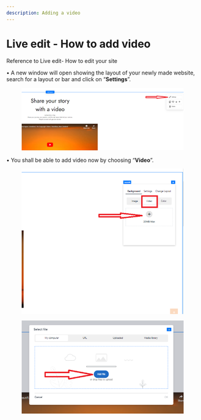 ```yaml
---
description: Adding a video
---
```


# Live edit - How to add video

Reference to Live edit- How to edit your site

• A new window will open showing the layout of your newly made website, search for a layout or bar and click on “**Settings**”.

<figure><img src=".gitbook/assets/Settings Layout 1.png" alt=""><figcaption></figcaption></figure>

• You shall be able to add video now by choosing “**Video**”.

<figure><img src=".gitbook/assets/Add video 2.png" alt=""><figcaption></figcaption></figure>

<figure><img src=".gitbook/assets/Add videos 3.png" alt=""><figcaption></figcaption></figure>
